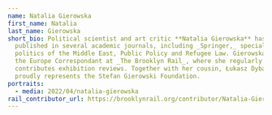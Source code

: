 ```yaml
---
name: Natalia Gierowska
first_name: Natalia
last_name: Gierowska
short_bio: Political scientist and art critic **Natalia Gierowska** has been
  published in several academic journals, including _Springer,_ specialising in
  politics of the Middle East, Public Policy and Refugee Law. Gierowska is also
  the Europe Correspondant at _The Brooklyn Rail_, where she regularly
  contributes exhibition reviews. Together with her cousin, Łukasz Dybalski, she
  proudly represents the Stefan Gierowski Foundation.
portraits:
  - media: 2022/04/natalia-gierowska
rail_contributor_url: https://brooklynrail.org/contributor/Natalia-Gierowska
---
```

